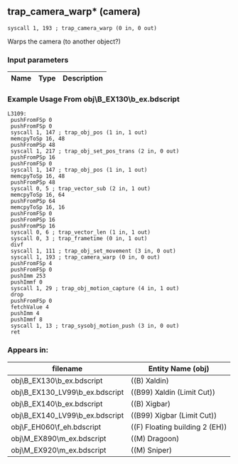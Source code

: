 ## trap_camera_warp* (camera)

`syscall 1, 193 ; trap_camera_warp (0 in, 0 out)`

Warps the camera (to another object?)

### Input parameters
| Name | Type | Description
|------|------|------------


### Example Usage From obj\B_EX130\b_ex.bdscript
```plaintext
L3109:
 pushFromFSp 0
 pushFromFSp 0
 syscall 1, 147 ; trap_obj_pos (1 in, 1 out)
 memcpyToSp 16, 48
 pushFromPSp 48
 syscall 1, 217 ; trap_obj_set_pos_trans (2 in, 0 out)
 pushFromPSp 16
 pushFromFSp 0
 syscall 1, 147 ; trap_obj_pos (1 in, 1 out)
 memcpyToSp 16, 48
 pushFromPSp 48
 syscall 0, 5 ; trap_vector_sub (2 in, 1 out)
 memcpyToSp 16, 64
 pushFromPSp 64
 memcpyToSp 16, 16
 pushFromFSp 0
 pushFromPSp 16
 pushFromPSp 16
 syscall 0, 6 ; trap_vector_len (1 in, 1 out)
 syscall 0, 3 ; trap_frametime (0 in, 1 out)
 divf 
 syscall 1, 111 ; trap_obj_set_movement (3 in, 0 out)
 syscall 1, 193 ; trap_camera_warp (0 in, 0 out)
 pushFromFSp 4
 pushFromFSp 0
 pushImm 253
 pushImmf 0
 syscall 1, 29 ; trap_obj_motion_capture (4 in, 1 out)
 drop 
 pushFromFSp 0
 fetchValue 4
 pushImm 4
 pushImmf 8
 syscall 1, 13 ; trap_sysobj_motion_push (3 in, 0 out)
 ret
```


### Appears in:
| filename | Entity Name (obj)
|----------|-------------
| obj\B_EX130\b_ex.bdscript       | ((B) Xaldin)          
| obj\B_EX130_LV99\b_ex.bdscript       | ((B99) Xaldin (Limit Cut))          
| obj\B_EX140\b_ex.bdscript       | ((B) Xigbar)          
| obj\B_EX140_LV99\b_ex.bdscript       | ((B99) Xigbar (Limit Cut))          
| obj\F_EH060\f_eh.bdscript       | ((F) Floating building 2 (EH))          
| obj\M_EX890\m_ex.bdscript       | ((M) Dragoon)          
| obj\M_EX920\m_ex.bdscript       | ((M) Sniper)          



